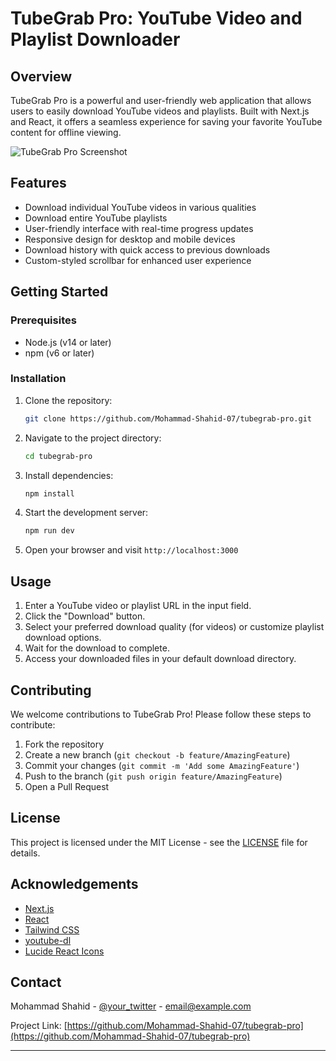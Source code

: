 # TubeGrab Pro: YouTube Video and Playlist Downloader

## Overview

TubeGrab Pro is a powerful and user-friendly web application that allows users to easily download YouTube videos and playlists. Built with Next.js and React, it offers a seamless experience for saving your favorite YouTube content for offline viewing.

![TubeGrab Pro Screenshot](https://via.placeholder.com/800x400.png?text=TubeGrab+Pro+Screenshot)

## Features

- Download individual YouTube videos in various qualities
- Download entire YouTube playlists
- User-friendly interface with real-time progress updates
- Responsive design for desktop and mobile devices
- Download history with quick access to previous downloads
- Custom-styled scrollbar for enhanced user experience

## Getting Started

### Prerequisites

- Node.js (v14 or later)
- npm (v6 or later)

### Installation

1. Clone the repository:

   ```bash
   git clone https://github.com/Mohammad-Shahid-07/tubegrab-pro.git
   ```

2. Navigate to the project directory:

   ```bash
   cd tubegrab-pro
   ```

3. Install dependencies:

   ```bash
   npm install
   ```

4. Start the development server:

   ```bash
   npm run dev
   ```

5. Open your browser and visit `http://localhost:3000`

## Usage

1. Enter a YouTube video or playlist URL in the input field.
2. Click the "Download" button.
3. Select your preferred download quality (for videos) or customize playlist download options.
4. Wait for the download to complete.
5. Access your downloaded files in your default download directory.

## Contributing

We welcome contributions to TubeGrab Pro! Please follow these steps to contribute:

1. Fork the repository
2. Create a new branch (`git checkout -b feature/AmazingFeature`)
3. Commit your changes (`git commit -m 'Add some AmazingFeature'`)
4. Push to the branch (`git push origin feature/AmazingFeature`)
5. Open a Pull Request

## License

This project is licensed under the MIT License - see the [LICENSE](LICENSE) file for details.

## Acknowledgements

- [Next.js](https://nextjs.org/)
- [React](https://reactjs.org/)
- [Tailwind CSS](https://tailwindcss.com/)
- [youtube-dl](https://github.com/ytdl-org/youtube-dl)
- [Lucide React Icons](https://lucide.dev/)

## Contact

Mohammad Shahid - [@your_twitter](https://twitter.com/your_twitter) - email@example.com

Project Link: [https://github.com/Mohammad-Shahid-07/tubegrab-pro](https://github.com/Mohammad-Shahid-07/tubegrab-pro)

---

